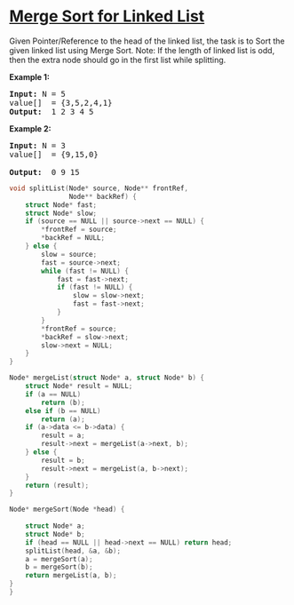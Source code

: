 # [Merge Sort for Linked List ](https://practice.geeksforgeeks.org/problems/sort-a-linked-list/1/?category[]=Linked%20List&category[]=Linked%20List&difficulty[]=0&page=1&query=category[]Linked%20Listdifficulty[]0page1category[]Linked%20List)
<p>Given Pointer/Reference to the head of the linked list, the task is to Sort the given linked list using Merge Sort.
Note: If the length of linked list is odd, then the extra node should go in the first list while splitting.</p>

<div>
<p><strong>Example 1:</strong></p>

<pre><strong>Input: </strong><span id="example-input-1-1">N = 5
value[]  = {3,5,2,4,1}</span>
<strong>Output: </strong><span id="example-output-1"> 1 2 3 4 5
</pre>

<div>
<p><strong>Example 2:</strong></p>

<pre><strong>Input: </strong><span id="example-input-1-1">N = 3
value[]  = {9,15,0}
</span>
<strong>Output: </strong><span id="example-output-1"> 0 9 15
</pre>


</div>
</div>

```cpp
void splitList(Node* source, Node** frontRef,
               Node** backRef) {
    struct Node* fast;
    struct Node* slow;
    if (source == NULL || source->next == NULL) {
        *frontRef = source;
        *backRef = NULL;
    } else {
        slow = source;
        fast = source->next;
        while (fast != NULL) {
            fast = fast->next;
            if (fast != NULL) {
                slow = slow->next;
                fast = fast->next;
            }
        }
        *frontRef = source;
        *backRef = slow->next;
        slow->next = NULL;
    }
}

Node* mergeList(struct Node* a, struct Node* b) {
    struct Node* result = NULL;
    if (a == NULL)
        return (b);
    else if (b == NULL)
        return (a);
    if (a->data <= b->data) {
        result = a;
        result->next = mergeList(a->next, b);
    } else {
        result = b;
        result->next = mergeList(a, b->next);
    }
    return (result);
}

Node* mergeSort(Node *head) {
    
    struct Node* a;
    struct Node* b;
    if (head == NULL || head->next == NULL) return head;
    splitList(head, &a, &b);
    a = mergeSort(a);
    b = mergeSort(b);
    return mergeList(a, b);
}
}

